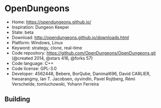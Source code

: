 # OpenDungeons

- Home: https://opendungeons.github.io/
- Inspiration: Dungeon Keeper
- State: beta
- Download: http://opendungeons.github.io/downloads.html
- Platform: Windows, Linux
- Keyword: strategy, clone, real-time
- Code repository: https://github.com/OpenDungeons/OpenDungeons.git (@created 2014, @stars 416, @forks 57)
- Code language: C++
- Code license: GPL-3.0
- Developer: 4562448, Bebere, BorQube, Danimal696, David CARLIER, hwoarangmy, Ian T. Jacobsen, oyvindln, Pavel Rojtberg, Rémi Verschelde, tomluchowski, Yohann Ferreira

## Building
